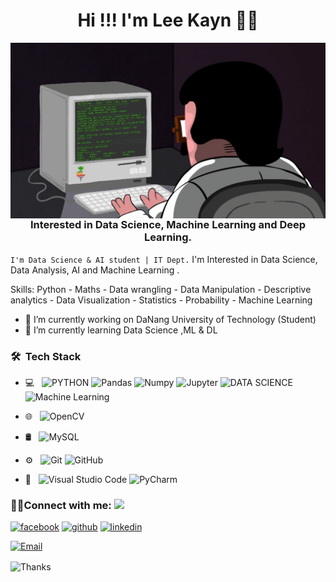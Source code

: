 <h1 align='center'> Hi !!! I'm Lee Kayn 👩‍💻 </h1>

<img align="right" src="https://github.com/LeeKayn/LeeKayn/blob/main/programming.gif" />

<h3 align="center">Interested in Data Science, Machine Learning and Deep Learning.</h3>

`I'm Data Science & AI student | IT Dept.` I'm Interested in Data Science, Data Analysis, AI and Machine Learning . 

Skills: Python - Maths - Data wrangling - Data Manipulation - Descriptive analytics - Data Visualization - Statistics - Probability - Machine Learning

- 🔭 I’m currently working on DaNang University of Technology (Student)
- 🌱 I’m currently learning Data Science ,ML & DL
  
<h3> 🛠 &nbsp;Tech Stack</h3>

- 💻 &nbsp;
  ![PYTHON](https://img.shields.io/badge/-Python-333333?style=flat&logo=python)
  ![Pandas](https://img.shields.io/badge/Pandas-150458?style=flat-square&logo=pandas&logoColor=white")
  ![Numpy](https://img.shields.io/badge/Numpy-013243?style=flat-square&logo=numpy&logoColor=white")
  ![Jupyter](https://img.shields.io/badge/Jupyter-F37626?style=flat-square&logo=Jupyter&logoColor=white)
  ![DATA SCIENCE](https://img.shields.io/badge/-Data%20Science-333333?style=flat&logo=data%20science)
  ![Machine Learning](https://img.shields.io/badge/-ML-333333?style=flat&logo=ML)

- 🌐 &nbsp;
  ![OpenCV](https://img.shields.io/badge/-OpenCV-333333?style=flat&logo=OpenCV)

- 🛢 &nbsp;
  ![MySQL](https://img.shields.io/badge/-MySQL-333333?style=flat&logo=mysql)
- ⚙️ &nbsp;
  ![Git](https://img.shields.io/badge/-Git-333333?style=flat&logo=git)
  ![GitHub](https://img.shields.io/badge/-GitHub-333333?style=flat&logo=github)
- 🔧 &nbsp;
  ![Visual Studio Code](https://img.shields.io/badge/-Visual%20Studio%20Code-333333?style=flat&logo=visual-studio-code&logoColor=007ACC)
  ![PyCharm](https://img.shields.io/badge/-Pycharm-333333?style=flat&logo=Pycharm-code&logoColor=007ACC)

<h3 align="left">🤝🏻Connect with me: <img src="https://github.com/TheDudeThatCode/TheDudeThatCode/blob/master/Assets/Handshake.gif" height="32px"></h3>

[<img src='https://cdn.jsdelivr.net/npm/simple-icons@3.0.1/icons/facebook.svg' alt='facebook' height='40'>](https://www.facebook.com/lol.Shieda.Kayn)
[<img src='https://cdn.jsdelivr.net/npm/simple-icons@3.0.1/icons/github.svg' alt='github' height='40'>](https://github.com/LeeKayn)  [<img src='https://cdn.jsdelivr.net/npm/simple-icons@3.0.1/icons/linkedin.svg' alt='linkedin' height='40'>](https://www.linkedin.com/in/lê-văn-an-45368a160/)   

<a href="mailto:MoatazElmesmary@std.mans.edu.eg"><img alt="Email" src="https://img.shields.io/badge/Email-levanan02sm@gmail.com-blue?style=flat-square&logo=gmail"></a><br>


<img align='center'  height="70" alt="Thanks" width="100%" src=""/> 